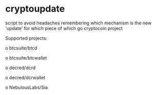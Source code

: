 # cryptoupdate
script to avoid headaches remembering which mechanism is the new 'update'
for which piece of which go cryptocoin project

Supported projects:

o btcsuite/btcd

o btcsuite/btcwallet

o decred/dcrd

o decred/dcrwallet

o NebulousLabs/Sia
